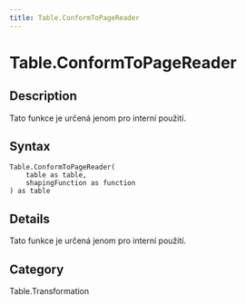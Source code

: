 ```yaml
---
title: Table.ConformToPageReader
---
```


# Table.ConformToPageReader


## Description

Tato funkce je určená jenom pro interní použití.


## Syntax

```powerquery
Table.ConformToPageReader(
    table as table,
    shapingFunction as function
) as table
```


## Details

Tato funkce je určená jenom pro interní použití.



## Category
Table.Transformation
